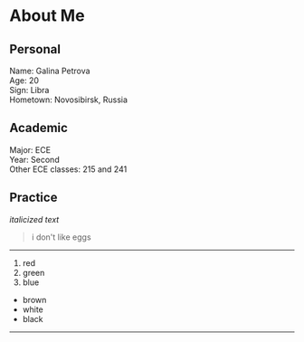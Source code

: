 # About Me

## Personal

Name: Galina Petrova  
Age: 20  
Sign: Libra  
Hometown: Novosibirsk, Russia  

## Academic

Major: ECE  
Year: Second  
Other ECE classes: 215 and 241  

## Practice

*italicized text*

> i don't like eggs

---

1. red
2. green
3. blue

- brown
- white
- black

---
